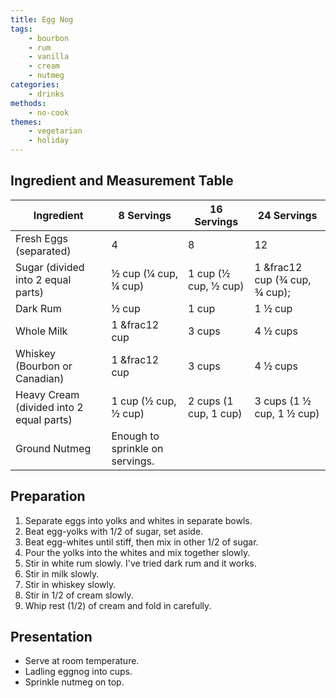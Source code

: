 ```yaml
---
title: Egg Nog
tags:
    - bourbon
    - rum
    - vanilla
    - cream
    - nutmeg
categories:
    - drinks
methods:
    - no-cook
themes:
    - vegetarian
    - holiday
---
```


## Ingredient and Measurement Table

| Ingredient                               | 8 Servings                      | 16 Servings           | 24 Servings                   |
|------------------------------------------|---------------------------------|-----------------------|-------------------------------|
| Fresh Eggs (separated)                   | 4                               | 8                     | 12                            |
| Sugar (divided into 2 equal parts)       | ½ cup (¼ cup, ¼ cup)            | 1 cup (½ cup, ½ cup)  | 1 &frac12 cup (¾ cup, ¾ cup); |
| Dark Rum                                 | ½ cup                           | 1 cup                 | 1 ½ cup                       |
| Whole Milk                               | 1 &frac12 cup                   | 3 cups                | 4 ½ cups                      |
| Whiskey (Bourbon or Canadian)            | 1 &frac12 cup                   | 3 cups                | 4 ½ cups                      |
| Heavy Cream (divided into 2 equal parts) | 1 cup (½ cup, ½ cup)            | 2 cups (1 cup, 1 cup) | 3 cups (1 ½ cup, 1 ½ cup)     |
| Ground Nutmeg                            | Enough to sprinkle on servings. |                       |                               |

## Preparation

1.  Separate eggs into yolks and whites in separate bowls.
2.  Beat egg-yolks with 1/2 of sugar, set aside.
3.  Beat egg-whites until stiff, then mix in other 1/2 of sugar.
4.  Pour the yolks into the whites and mix together slowly.
5.  Stir in white rum slowly. I've tried dark rum and it works.
6.  Stir in milk slowly.
7.  Stir in whiskey slowly.
8.  Stir in 1/2 of cream slowly.
9.  Whip rest (1/2) of cream and fold in carefully.

## Presentation

-   Serve at room temperature.
-   Ladling eggnog into cups.
-   Sprinkle nutmeg on top.

